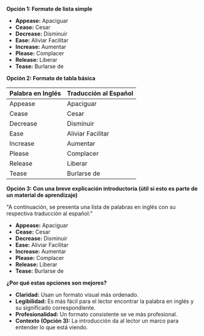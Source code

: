 

**Opción 1: Formato de lista simple**

*   **Appease:** Apaciguar
*   **Cease:** Cesar
*   **Decrease:** Disminuir
*   **Ease:** Aliviar Facilitar
*   **Increase:** Aumentar
*   **Please:** Complacer
*   **Release:** Liberar
*   **Tease:** Burlarse de

**Opción 2: Formato de tabla básica**

| Palabra en Inglés | Traducción al Español |
|---|---|
| Appease | Apaciguar |
| Cease | Cesar |
| Decrease | Disminuir |
| Ease | Aliviar Facilitar |
| Increase | Aumentar |
| Please | Complacer |
| Release | Liberar |
| Tease | Burlarse de |

**Opción 3:  Con una breve explicación introductoria (útil si esto es parte de un material de aprendizaje)**

"A continuación, se presenta una lista de palabras en inglés con su respectiva traducción al español:"

*   **Appease:** Apaciguar
*   **Cease:** Cesar
*   **Decrease:** Disminuir
*   **Ease:** Aliviar Facilitar
*   **Increase:** Aumentar
*   **Please:** Complacer
*   **Release:** Liberar
*   **Tease:** Burlarse de

**¿Por qué estas opciones son mejores?**

*   **Claridad:** Usan un formato visual más ordenado.
*   **Legibilidad:**  Es más fácil para el lector encontrar la palabra en inglés y su significado correspondiente.
*   **Profesionalidad:** Un formato consistente se ve más profesional.
*   **Contexto (Opción 3):**  La introducción da al lector un marco para entender lo que está viendo.

